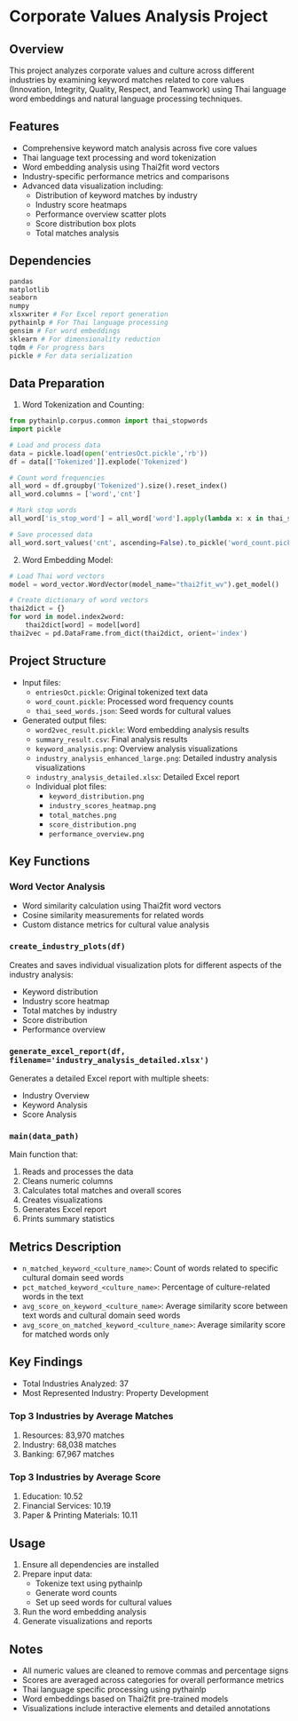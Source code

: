 # Corporate Values Analysis Project

## Overview
This project analyzes corporate values and culture across different industries by examining keyword matches related to core values (Innovation, Integrity, Quality, Respect, and Teamwork) using Thai language word embeddings and natural language processing techniques.

## Features
- Comprehensive keyword match analysis across five core values
- Thai language text processing and word tokenization
- Word embedding analysis using Thai2fit word vectors
- Industry-specific performance metrics and comparisons
- Advanced data visualization including:
  - Distribution of keyword matches by industry
  - Industry score heatmaps
  - Performance overview scatter plots
  - Score distribution box plots
  - Total matches analysis

## Dependencies
```python
pandas
matplotlib
seaborn
numpy
xlsxwriter # For Excel report generation
pythainlp # For Thai language processing
gensim # For word embeddings
sklearn # For dimensionality reduction
tqdm # For progress bars
pickle # For data serialization
```

## Data Preparation
1. Word Tokenization and Counting:
```python
from pythainlp.corpus.common import thai_stopwords
import pickle

# Load and process data
data = pickle.load(open('entriesOct.pickle','rb'))
df = data[['Tokenized']].explode('Tokenized')

# Count word frequencies
all_word = df.groupby('Tokenized').size().reset_index()
all_word.columns = ['word','cnt']

# Mark stop words
all_word['is_stop_word'] = all_word['word'].apply(lambda x: x in thai_stopwords())

# Save processed data
all_word.sort_values('cnt', ascending=False).to_pickle('word_count.pickle')
```

2. Word Embedding Model:
```python
# Load Thai word vectors
model = word_vector.WordVector(model_name="thai2fit_wv").get_model()

# Create dictionary of word vectors
thai2dict = {}
for word in model.index2word:
    thai2dict[word] = model[word]
thai2vec = pd.DataFrame.from_dict(thai2dict, orient='index')
```

## Project Structure
- Input files:
  - `entriesOct.pickle`: Original tokenized text data
  - `word_count.pickle`: Processed word frequency counts
  - `thai_seed_words.json`: Seed words for cultural values
- Generated output files:
  - `word2vec_result.pickle`: Word embedding analysis results
  - `summary_result.csv`: Final analysis results
  - `keyword_analysis.png`: Overview analysis visualizations
  - `industry_analysis_enhanced_large.png`: Detailed industry analysis visualizations
  - `industry_analysis_detailed.xlsx`: Detailed Excel report
  - Individual plot files:
    - `keyword_distribution.png`
    - `industry_scores_heatmap.png`
    - `total_matches.png`
    - `score_distribution.png`
    - `performance_overview.png`

## Key Functions

### Word Vector Analysis
- Word similarity calculation using Thai2fit word vectors
- Cosine similarity measurements for related words
- Custom distance metrics for cultural value analysis

### `create_industry_plots(df)`
Creates and saves individual visualization plots for different aspects of the industry analysis:
- Keyword distribution
- Industry score heatmap
- Total matches by industry
- Score distribution
- Performance overview

### `generate_excel_report(df, filename='industry_analysis_detailed.xlsx')`
Generates a detailed Excel report with multiple sheets:
- Industry Overview
- Keyword Analysis
- Score Analysis

### `main(data_path)`
Main function that:
1. Reads and processes the data
2. Cleans numeric columns
3. Calculates total matches and overall scores
4. Creates visualizations
5. Generates Excel report
6. Prints summary statistics

## Metrics Description
- `n_matched_keyword_<culture_name>`: Count of words related to specific cultural domain seed words
- `pct_matched_keyword_<culture_name>`: Percentage of culture-related words in the text
- `avg_score_on_keyword_<culture_name>`: Average similarity score between text words and cultural domain seed words
- `avg_score_on_matched_keyword_<culture_name>`: Average similarity score for matched words only

## Key Findings
- Total Industries Analyzed: 37
- Most Represented Industry: Property Development

### Top 3 Industries by Average Matches
1. Resources: 83,970 matches
2. Industry: 68,038 matches
3. Banking: 67,967 matches

### Top 3 Industries by Average Score
1. Education: 10.52
2. Financial Services: 10.19
3. Paper & Printing Materials: 10.11

## Usage
1. Ensure all dependencies are installed
2. Prepare input data:
   - Tokenize text using pythainlp
   - Generate word counts
   - Set up seed words for cultural values
3. Run the word embedding analysis
4. Generate visualizations and reports

## Notes
- All numeric values are cleaned to remove commas and percentage signs
- Scores are averaged across categories for overall performance metrics
- Thai language specific processing using pythainlp
- Word embeddings based on Thai2fit pre-trained models
- Visualizations include interactive elements and detailed annotations